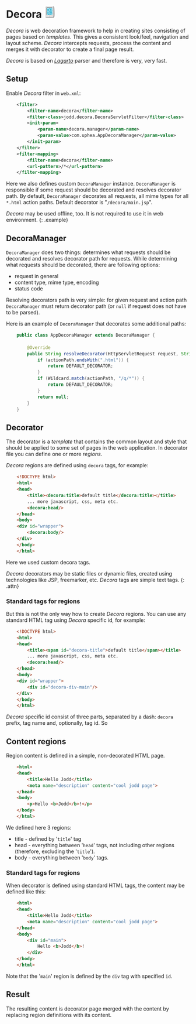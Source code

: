 # Decora ![decora logo](decora.png "Decora!")

*Decora* is web decoration framework to help in creating sites
consisting of pages based on *templates*. This gives a consistent
look/feel, navigation and layout scheme. *Decora* intercepts requests,
process the content and merges it with decorator to create a final page
result.

*Decora* is based on [*Lagarto*](/doc/lagarto/index.html) parser and
therefore is very, very fast.

## Setup

Enable *Decora* filter in `web.xml`\:

~~~~~ xml
	<filter>
		<filter-name>decora</filter-name>
		<filter-class>jodd.decora.DecoraServletFilter</filter-class>
		<init-param>
			<param-name>decora.manager</param-name>
			<param-value>com.uphea.AppDecoraManager</param-value>
		</init-param>
	</filter>
	<filter-mapping>
		<filter-name>decora</filter-name>
		<url-pattern>/*</url-pattern>
	</filter-mapping>
~~~~~

Here we also defines custom `DecoraManager` instance. `DecoraManager` is
responsible if some request should be decorated and resolves decorator
path. By default, `DecoraManager` decorates all requests, all mime types
for all `*.html` action paths. Default decorator is
"`/decora/main.jsp`".

*Decora* may be used offline, too. It is not required to use it in web
environment.
{: .example}

## DecoraManager

`DecoraManager` does two things: determines what requests should be
decorated and resolves decorator path for requests. While determining
what requests should be decorated, there are following options:

* request in general
* content type, mime type, encoding
* status code

Resolving decorators path is very simple: for given request and action
path `DecoraManager` must return decorator path (or `null` if request
does not have to be parsed).

Here is an example of `DecoraManager` that decorates some additional
paths:

~~~~~ java
    public class AppDecoraManager extends DecoraManager {

    	@Override
    	public String resolveDecorator(HttpServletRequest request, String actionPath) {
    		if (actionPath.endsWith(".html")) {
    			return DEFAULT_DECORATOR;
    		}
    		if (Wildcard.match(actionPath, "/q/*")) {
    			return DEFAULT_DECORATOR;
    		}
    		return null;
    	}
    }
~~~~~

## Decorator

The decorator is a *template* that contains the common layout and style
that should be applied to some set of pages in the web application. In
decorator file you can define one or more *regions*.

*Decora* regions are defined using `decora` tags, for example:

~~~~~ html
    <!DOCTYPE html>
    <html>
    <head>
    	<title><decora:title>default title</decora:title></title>
    	... more javascript, css, meta etc.
    	<decora:head/>
    </head>
    <body>
    <div id="wrapper">
    	<decora:body/>
    </div>
    </body>
    </html>
~~~~~

Here we used custom decora tags.

*Decora* decorators may be static files or dynamic files, created using
technologies like JSP, freemarker, etc. *Decora* tags are simple text
tags.
{: .attn}

### Standard tags for regions

But this is not the only way how to create *Decora* regions. You can use
any standard HTML tag using *Decora* specific id, for example:

~~~~~ html
    <!DOCTYPE html>
    <html>
    <head>
    	<title><span id="decora-title">default title</span></title>
    	... more javascript, css, meta etc.
    	<decora:head/>
    </head>
    <body>
    <div id="wrapper">
    	<div id="decora-div-main"/>
    </div>
    </body>
    </html>
~~~~~

*Decora* specific id consist of three parts, separated by a dash:
`decora` prefix, tag name and, optionally, tag id. So

## Content regions

Region content is defined in a simple, non-decorated HTML page.

~~~~~ html
    <html>
    <head>
    	<title>Hello Jodd</title>
    	<meta name="description" content="cool jodd page">
    </head>
    <body>
    	<p>Hello <b>Jodd</b>!</p>
    </body>
    </html>
~~~~~

We defined here 3 regions:

* title - defined by \'`title`\' tag
* head - everything between \'`head`\' tags, not including other regions
  (therefore, excluding the \'`title`\').
* body - everything between \'`body`\' tags.

### Standard tags for regions

When decorator is defined using standard HTML tags, the content may be
defined like this:

~~~~~ html
    <html>
    <head>
    	<title>Hello Jodd</title>
    	<meta name="description" content="cool jodd page">
    </head>
    <body>
    	<div id="main">
    		Hello <b>Jodd</b>!
    	</div>
    </body>
    </html>
~~~~~

Note that the \'`main`\' region is defined by the `div` tag with
specified `id`.

## Result

The resulting content is decorator page merged with the content by
replacing region definitions with its content.

